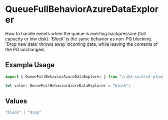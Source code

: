 # QueueFullBehaviorAzureDataExplorer

How to handle events when the queue is exerting backpressure (full capacity or low disk). 'Block' is the same behavior as non-PQ blocking. 'Drop new data' throws away incoming data, while leaving the contents of the PQ unchanged.

## Example Usage

```typescript
import { QueueFullBehaviorAzureDataExplorer } from "cribl-control-plane/models/operations";

let value: QueueFullBehaviorAzureDataExplorer = "block";
```

## Values

```typescript
"block" | "drop"
```